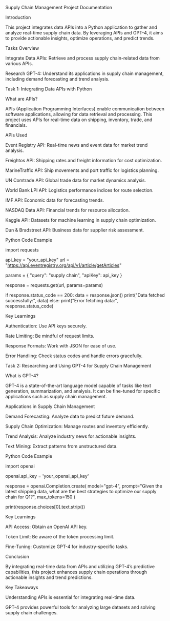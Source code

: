 Supply Chain Management Project Documentation

Introduction

This project integrates data APIs into a Python application to gather and analyze real-time supply chain data. By leveraging APIs and GPT-4, it aims to provide actionable insights, optimize operations, and predict trends.

Tasks Overview

Integrate Data APIs: Retrieve and process supply chain-related data from various APIs.

Research GPT-4: Understand its applications in supply chain management, including demand forecasting and trend analysis.

Task 1: Integrating Data APIs with Python

What are APIs?

APIs (Application Programming Interfaces) enable communication between software applications, allowing for data retrieval and processing. This project uses APIs for real-time data on shipping, inventory, trade, and financials.

APIs Used

Event Registry API: Real-time news and event data for market trend analysis.

Freightos API: Shipping rates and freight information for cost optimization.

MarineTraffic API: Ship movements and port traffic for logistics planning.

UN Comtrade API: Global trade data for market dynamics analysis.

World Bank LPI API: Logistics performance indices for route selection.

IMF API: Economic data for forecasting trends.

NASDAQ Data API: Financial trends for resource allocation.

Kaggle API: Datasets for machine learning in supply chain optimization.

Dun & Bradstreet API: Business data for supplier risk assessment.

Python Code Example

import requests

api_key = "your_api_key"
url = "https://api.eventregistry.org/api/v1/article/getArticles"

params = {
    "query": "supply chain",
    "apiKey": api_key
}

response = requests.get(url, params=params)

if response.status_code == 200:
    data = response.json()
    print("Data fetched successfully:", data)
else:
    print("Error fetching data:", response.status_code)

Key Learnings

Authentication: Use API keys securely.

Rate Limiting: Be mindful of request limits.

Response Formats: Work with JSON for ease of use.

Error Handling: Check status codes and handle errors gracefully.

Task 2: Researching and Using GPT-4 for Supply Chain Management

What is GPT-4?

GPT-4 is a state-of-the-art language model capable of tasks like text generation, summarization, and analysis. It can be fine-tuned for specific applications such as supply chain management.

Applications in Supply Chain Management

Demand Forecasting: Analyze data to predict future demand.

Supply Chain Optimization: Manage routes and inventory efficiently.

Trend Analysis: Analyze industry news for actionable insights.

Text Mining: Extract patterns from unstructured data.

Python Code Example

import openai

openai.api_key = 'your_openai_api_key'

response = openai.Completion.create(
    model="gpt-4",
    prompt="Given the latest shipping data, what are the best strategies to optimize our supply chain for Q1?",
    max_tokens=150
)

print(response.choices[0].text.strip())

Key Learnings

API Access: Obtain an OpenAI API key.

Token Limit: Be aware of the token processing limit.

Fine-Tuning: Customize GPT-4 for industry-specific tasks.

Conclusion

By integrating real-time data from APIs and utilizing GPT-4’s predictive capabilities, this project enhances supply chain operations through actionable insights and trend predictions.

Key Takeaways

Understanding APIs is essential for integrating real-time data.

GPT-4 provides powerful tools for analyzing large datasets and solving supply chain challenges.

